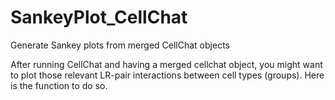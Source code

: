 # SankeyPlot_CellChat
Generate Sankey plots from merged CellChat objects

After running CellChat and having a merged cellchat object, you might want to plot those relevant LR-pair interactions between cell types (groups).
Here is the function to do so.



